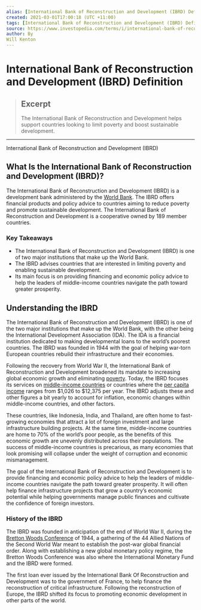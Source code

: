 ```yaml
---
alias: [International Bank of Reconstruction and Development (IBRD) Definition]
created: 2021-03-01T17:00:18 (UTC +11:00)
tags: [International Bank of Reconstruction and Development (IBRD) Definition, International Bank of Reconstruction and Development (IBRD)]
source: https://www.investopedia.com/terms/i/international-bank-of-reconstruction-and-development.asp
author: By
Will Kenton
---
```


# International Bank of Reconstruction and Development (IBRD) Definition

> ## Excerpt
> The International Bank of Reconstruction and Development helps support countries looking to limit poverty and boost sustainable development.

---

International Bank of Reconstruction and Development (IBRD)
## What Is the International Bank of Reconstruction and Development (IBRD)?

The International Bank of Reconstruction and Development (IBRD) is a development bank administered by the [World Bank](https://www.investopedia.com/terms/w/worldbank.asp). The IBRD offers financial products and policy advice to countries aiming to reduce poverty and promote sustainable development. The International Bank of Reconstruction and Development is a cooperative owned by 189 member countries.

### Key Takeaways

-   The International Bank of Reconstruction and Development (IBRD) is one of two major institutions that make up the World Bank. 
-   The IBRD advises countries that are interested in limiting poverty and enabling sustainable development.   
-   Its main focus is on providing financing and economic policy advice to help the leaders of middle-income countries navigate the path toward greater prosperity.

## Understanding the IBRD

The International Bank of Reconstruction and Development (IBRD) is one of the two major institutions that make up the World Bank, with the other being the International Development Association (IDA). The IDA is a financial institution dedicated to making developmental loans to the world’s poorest countries. The IBRD was founded in 1944 with the goal of helping war-torn European countries rebuild their infrastructure and their economies.

Following the recovery from World War II, the International Bank of Reconstruction and Development broadened its mandate to increasing global economic growth and eliminating [poverty](https://www.investopedia.com/terms/p/poverty.asp). Today, the IBRD focuses its services on [middle-income countries](https://www.investopedia.com/terms/m/middle-income-countries.asp) or countries where the [per capita income](https://www.investopedia.com/terms/i/income-per-capita.asp) ranges from $1,026 to $12,375 per year. The IBRD adjusts these and other figures a bit yearly to account for inflation, economic changes within middle-income countries, and other factors.

These countries, like Indonesia, India, and Thailand, are often home to fast-growing economies that attract a lot of foreign investment and large infrastructure building projects. At the same time, middle-income countries are home to 70% of the world’s poor people, as the benefits of this economic growth are unevenly distributed across their populations. The success of middle-income countries is precarious, as many economies that look promising will collapse under the weight of corruption and economic mismanagement. 

The goal of the International Bank of Reconstruction and Development is to provide financing and economic policy advice to help the leaders of middle-income countries navigate the path toward greater prosperity. It will often help finance infrastructure projects that grow a country’s economic potential while helping governments manage public finances and cultivate the confidence of foreign investors.

### History of the IBRD

The IBRD was founded in anticipation of the end of World War II, during the [Bretton Woods Conference](https://www.investopedia.com/terms/b/brettonwoodsagreement.asp) of 1944, a gathering of the 44 Allied Nations of the Second World War meant to establish the post-war global financial order. Along with establishing a new global monetary policy regime, the Bretton Woods Conference was also where the International Monetary Fund and the IBRD were formed.

The first loan ever issued by the International Bank Of Reconstruction and Development was to the government of France, to help finance the reconstruction of critical infrastructure. Following the reconstruction of Europe, the IBRD shifted its focus to promoting economic development in other parts of the world.
